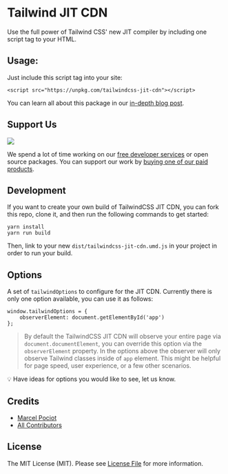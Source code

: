# Tailwind JIT CDN

Use the full power of Tailwind CSS' new JIT compiler by including one script tag to your HTML.

## Usage:

Just include this script tag into your site:

```
<script src="https://unpkg.com/tailwindcss-jit-cdn"></script>
```

You can learn all about this package in our [in-depth blog post](https://beyondco.de/blog/tailwind-jit-compiler-via-cdn).

## Support Us

[<img src="https://usewindy.com/img/card-new.png">](https://usewindy.com)

We spend a lot of time working on our [free developer services](https://beyondco.de/services) or open source packages. You can support our work by [buying one of our paid products](https://beyondco.de/software).

## Development

If you want to create your own build of TailwindCSS JIT CDN, you can fork this repo, clone it, and then run the following commands to get started:

```
yarn install
yarn run build
```

Then, link to your new `dist/tailwindcss-jit-cdn.umd.js` in your project in order to run your build.

## Options

A set of `tailwindOptions` to configure for the JIT CDN. Currently there is only one option available, you can use it as follows:

```
window.tailwindOptions = {
    observerElement: document.getElementById('app')
};
```

> By default the TailwindCSS JIT CDN will observe your entire page via `document.documentElement`, you can override this option via the `observerElement` property. In the options above the observer will only observe Tailwind classes inside of `app` element. This might be helpful for page speed, user experience, or a few other scenarios.

💡 Have ideas for options you would like to see, let us know.

## Credits

- [Marcel Pociot](https://github.com/mpociot)
- [All Contributors](../../contributors)

## License

The MIT License (MIT). Please see [License File](LICENSE.md) for more information.
